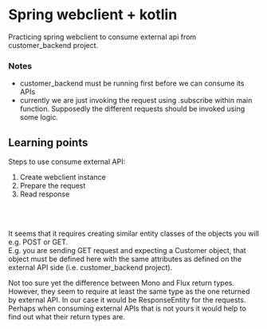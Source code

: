 # Spring webclient + kotlin

Practicing spring webclient to consume external api from customer_backend project.

### Notes
- customer_backend must be running first before we can consume its APIs
- currently we are just invoking the request using .subscribe within main function. Supposedly the different 
requests should be invoked using some logic. 


## Learning points

Steps to use consume external API: 
1) Create webclient instance
2) Prepare the request
3) Read response
<br/>
<br/>

It seems that it requires creating similar entity classes of the objects you will e.g. POST or GET. <br/>
E.g. you are sending GET request and expecting a Customer object, that object must be defined here with the same attributes
as defined on the external API side (i.e. customer_backend project).


Not too sure yet the difference between Mono and Flux return types. However, they seem to require at least the 
same type as the one returned by external API. In our case it would be ResponseEntity<T> for the requests. <br/>
Perhaps when consuming external APIs that is not yours it would help to find out what their return types are. 